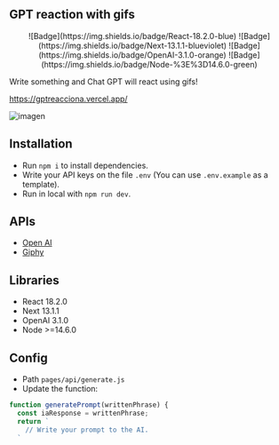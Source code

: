## GPT reaction with gifs

<div align="center">
![Badge](https://img.shields.io/badge/React-18.2.0-blue)
![Badge](https://img.shields.io/badge/Next-13.1.1-blueviolet)
![Badge](https://img.shields.io/badge/OpenAI-3.1.0-orange)
![Badge](https://img.shields.io/badge/Node-%3E%3D14.6.0-green)
</div>

Write something and Chat GPT will react using gifs!

https://gptreacciona.vercel.app/

![imagen](https://user-images.githubusercontent.com/78570710/217940521-addca17d-cf1c-4f25-9c56-423f9d5c8166.png)

## Installation
- Run `npm i` to install dependencies.
- Write your API keys on the file `.env` (You can use `.env.example` as a template).
- Run in local with `npm run dev`.

## APIs
- [Open AI](https://openai.com/api/)
- [Giphy](https://developers.giphy.com/)

## Libraries
- React 18.2.0
- Next 13.1.1
- OpenAI 3.1.0
- Node >=14.6.0

## Config
- Path `pages/api/generate.js`
- Update the function:
```js
function generatePrompt(writtenPhrase) {
  const iaResponse = writtenPhrase;
  return `
    // Write your prompt to the AI.
  `
```